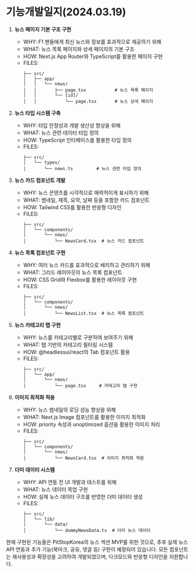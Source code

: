# 기능개발일지(2024.03.19)

1. **뉴스 페이지 기본 구조 구현**
   - WHY: F1 팬들에게 최신 뉴스와 정보를 효과적으로 제공하기 위해
   - WHAT: 뉴스 목록 페이지와 상세 페이지의 기본 구조
   - HOW: Next.js App Router와 TypeScript를 활용한 페이지 구현
   - FILES:
     ```
     ├── src/
     │   ├── app/
     │   │   └── news/
     │   │       ├── page.tsx           # 뉴스 목록 페이지
     │   │       └── [id]/
     │   │           └── page.tsx       # 뉴스 상세 페이지
     ```

2. **뉴스 타입 시스템 구축**
   - WHY: 타입 안정성과 개발 생산성 향상을 위해
   - WHAT: 뉴스 관련 데이터 타입 정의
   - HOW: TypeScript 인터페이스를 활용한 타입 정의
   - FILES:
     ```
     ├── src/
     │   └── types/
     │       └── news.ts         # 뉴스 관련 타입 정의
     ```

3. **뉴스 카드 컴포넌트 개발**
   - WHY: 뉴스 콘텐츠를 시각적으로 매력적이게 표시하기 위해
   - WHAT: 썸네일, 제목, 요약, 날짜 등을 포함한 카드 컴포넌트
   - HOW: Tailwind CSS를 활용한 반응형 디자인
   - FILES:
     ```
     ├── src/
     │   └── components/
     │       └── news/
     │           └── NewsCard.tsx  # 뉴스 카드 컴포넌트
     ```

4. **뉴스 목록 컴포넌트 구현**
   - WHY: 여러 뉴스 카드를 효과적으로 배치하고 관리하기 위해
   - WHAT: 그리드 레이아웃의 뉴스 목록 컴포넌트
   - HOW: CSS Grid와 Flexbox를 활용한 레이아웃 구현
   - FILES:
     ```
     ├── src/
     │   └── components/
     │       └── news/
     │           └── NewsList.tsx  # 뉴스 목록 컴포넌트
     ```

5. **뉴스 카테고리 탭 구현**
   - WHY: 뉴스를 카테고리별로 구분하여 보여주기 위해
   - WHAT: 탭 기반의 카테고리 필터링 시스템
   - HOW: @headlessui/react의 Tab 컴포넌트 활용
   - FILES:
     ```
     ├── src/
     │   └── app/
     │       └── news/
     │           └── page.tsx     # 카테고리 탭 구현
     ```

6. **이미지 최적화 적용**
   - WHY: 뉴스 썸네일의 로딩 성능 향상을 위해
   - WHAT: Next.js Image 컴포넌트를 활용한 이미지 최적화
   - HOW: priority 속성과 unoptimized 옵션을 활용한 이미지 처리
   - FILES:
     ```
     ├── src/
     │   └── components/
     │       └── news/
     │           └── NewsCard.tsx  # 이미지 최적화 적용
     ```

7. **더미 데이터 시스템**
   - WHY: API 연동 전 UI 개발과 테스트를 위해
   - WHAT: 뉴스 데이터 목업 구현
   - HOW: 실제 뉴스 데이터 구조를 반영한 더미 데이터 생성
   - FILES:
     ```
     ├── src/
     │   └── lib/
     │       └── data/
     │           └── dummyNewsData.ts  # 더미 뉴스 데이터
     ```

현재 구현된 기능들은 PitStopKorea의 뉴스 섹션 MVP를 위한 것으로, 추후 실제 뉴스 API 연동과 추가 기능(북마크, 공유, 댓글 등) 구현이 예정되어 있습니다. 모든 컴포넌트는 재사용성과 확장성을 고려하여 개발되었으며, 다크모드와 반응형 디자인을 지원합니다.
